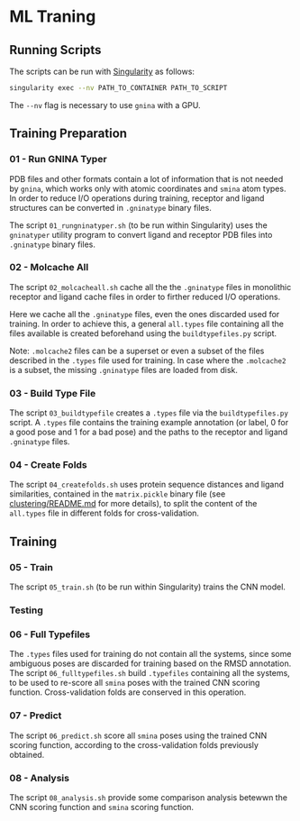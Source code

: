 # ML Traning

## Running Scripts

The scripts can be run with [Singularity](https://sylabs.io/singularity/) as follows:

```bash
singularity exec --nv PATH_TO_CONTAINER PATH_TO_SCRIPT
```

The `--nv` flag is necessary to use `gnina` with a GPU.

## Training Preparation

### 01 - Run GNINA Typer

PDB files and other formats contain a lot of information that is not needed by `gnina`, which works only with atomic coordinates and `smina` atom types. In order to reduce I/O operations during training, receptor and ligand structures can be converted in `.gninatype` binary files.

The script `01_rungninatyper.sh` (to be run within Singularity) uses the `gninatyper` utility program to convert ligand and receptor PDB files into `.gninatype` binary files.

### 02 - Molcache All

The script `02_molcacheall.sh` cache all the the `.gninatype` files in monolithic receptor and ligand cache files in order to firther reduced I/O operations.

Here we cache all the `.gninatype` files, even the ones discarded used for training. In order to achieve this, a general `all.types` file containing all the files available is created beforehand using the `buildtypefiles.py` script.

Note: `.molcache2` files can be a superset or even a subset of the files described in the `.types` file used for training. In case where the `.molcache2` is a subset, the missing `.gninatype` files are loaded from disk.

### 03 - Build Type File

The script `03_buildtypefile` creates a `.types` file via the `buildtypefiles.py` script. A `.types` file contains the training example annotation (or label, 0 for a good pose and 1 for a bad pose) and the paths to the receptor and ligand `.gninatype` files.

### 04 - Create Folds

The script `04_createfolds.sh` uses protein sequence distances and ligand similarities, contained in the `matrix.pickle` binary file (see [clustering/README.md](clustering/README.md) for more details), to split the content of the `all.types` file in different folds for cross-validation.

## Training

### 05 - Train

The script `05_train.sh` (to be run within Singularity) trains the CNN model.

### Testing

### 06 - Full Typefiles

The `.types` files used for training do not contain all the systems, since some ambiguous poses are discarded for training based on the RMSD annotation. The script `06_fulltypefiles.sh` build `.typefiles` containing all the systems, to be used to re-score all `smina` poses with the trained CNN scoring function. Cross-validation folds are conserved in this operation.

### 07 - Predict

The script `06_predict.sh` score all `smina` poses using the trained CNN scoring function, according to the cross-validation folds previously obtained.

### 08 - Analysis

The script `08_analysis.sh` provide some comparison analysis betewwn the CNN scoring function and `smina` scoring function.
